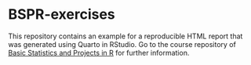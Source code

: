 # BSPR-exercises

This repository contains an example for a reproducible HTML report that was generated using Quarto in RStudio. Go to the course repository of [Basic Statistics and Projects in R](https://github.com/ISPMBern/basic-statistics-and-projects-in-R) for further information.
